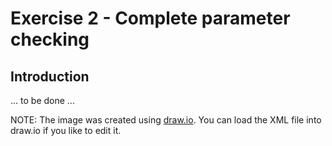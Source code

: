 Exercise 2 - Complete parameter checking
========================================

Introduction
------------

... to be done ...

NOTE: The image was created using [draw.io](https://www.draw.io/). You can load the XML file into draw.io if you like to edit it.
